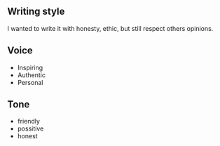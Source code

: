 
## Writing style

I wanted to write it with honesty, ethic, but still respect others opinions.

## Voice

- Inspiring
- Authentic
- Personal


## Tone

- friendly
- possitive
- honest
